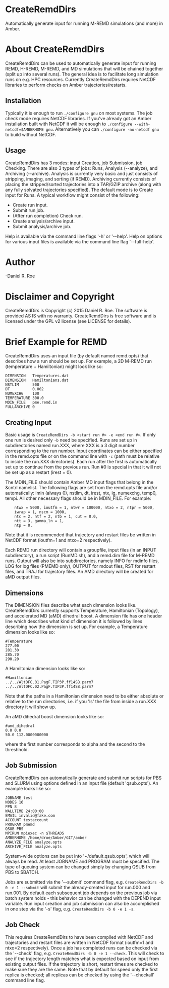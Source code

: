 # CreateRemdDirs
Automatically generate input for running M-REMD simulations (and more) in Amber.

About CreateRemdDirs
====================
CreateRemdDirs can be used to automatically generate input for running REMD, 
H-REMD, M-REMD, and MD simulations that will be chained together (split up into
several runs). The general idea is to facilitate long simulation runs on e.g.
HPC resources. Currently CreateRemdDirs requires NetCDF libraries to perform
checks on Amber trajectories/restarts.

## Installation
Typically it is enough to run `./configure gnu` on most systems. The job check
mode requires NetCDF libraries. If you've already got an Amber installation
built with NetCDF it will be enough to `./configure --with-netcdf=$AMBERHOME gnu`.
Alternatively you can `./configure -no-netcdf gnu` to build without NetCDF.

## Usage
CreateRemdDirs has 3 modes: input Creation, job Submission, job Checking. There
are also 3 types of jobs: Runs, Analysis (--analyze), and Archiving (--archive).
Analysis is currently very basic and just consists of stripping, imaging, and 
sorting (if REMD). Archiving currently consists of placing the stripped/sorted
trajectories into a TAR/GZIP archive (along with any fully solvated trajectories
specified). The default mode is to Create input for Runs. A typical workflow might
consist of the following:
- Create run input.
- Submit run job.
- (After run completion) Check run.
- Create analysis/archive input.
- Submit analysis/archive job.

Help is available via the command line flags '-h' or '--help'. Help on options for
various input files is available via the command line flag '--full-help'.

# Author
-Daniel R. Roe

Disclaimer and Copyright
========================
CreateRemdDirs is Copyright (c) 2015 Daniel R. Roe.
The software is provided AS IS with no warranty.
CreateRemdDirs is free software and is licensed under the GPL v2 license (see LICENSE for details).

# Brief Example for REMD
CreateRemdDirs uses an input file (by default named remd.opts) that describes
how a run should be set up. For example, a 2D M-REMD run (temperature + Hamiltonian)
might look like so:
```
DIMENSION   Temperatures.dat
DIMENSION   Hamiltonians.dat
NSTLIM      500
DT          0.002
NUMEXCHG    100
TEMPERATURE 300.0
MDIN_FILE   pme.remd.in
FULLARCHIVE 0
```

## Creating Input
Basic usage is `CreateRemdDirs -b <start run #> -e <end run #>`. If only one run is desired
only `-b` need be specified. Runs are set up in subdirectories named run.XXX, where XXX is a
3 digit number corresponding to the run number. Input coordinates can be either specified
in the remd.opts file or on the command line with `-c` (path must be relative to inside
the run.XXX directories). Each run after the first is automatically set up to continue from
the previous run. Run #0 is special in that it will not be set up as a restart (irest = 0).

The MDIN_FILE should contain Amber MD input flags that belong in the &cntrl namelist. The
following flags are set from the remd.opts file and/or automatically: imin (always 0), 
nstlim, dt, irest, ntx, ig, numexchg, temp0, tempi. All other necessary flags should be
in MDIN_FILE. For example:
```
    ntwx = 5000, ioutfm = 1, ntwr = 100000, ntxo = 2, ntpr = 5000,
    iwrap = 1, nscm = 1000, 
    ntc = 2, ntf = 2, ntb = 1, cut = 8.0,
    ntt = 3, gamma_ln = 1, 
    ntp = 0,
```
Note that it is recommended that trajectory and restart files be written in NetCDF format
(ioutfm=1 and ntxo=2 respectively).

Each REMD run directory will contain a groupfile, input files (in an INPUT subdirectory),
a run script (RunMD.sh), and a remd.dim file for M-REMD runs. Output will also be into
subdirectories, namely INFO for mdinfo files, LOG for log files (PMEMD only),
OUTPUT for mdout files, RST for restart files, and TRAJ for trajectory files. An AMD
directory will be created for aMD output files. 

## Dimensions
The DIMENSION files describe what each dimension looks like. CreateRemdDirs currently
supports Temperature, Hamiltonian (Topology), and accelerated MD (aMD) dihedral boost.
A dimension file has one header line which describes what kind of dimension it is followed by lines
 describing how the dimension is set up. For example, a Temperature dimension looks like so:
```
#Temperature
277.00
281.30
285.70
290.20
```

A Hamiltonian dimension looks like so:
```
#Hamiltonian
../../AltDFC.01.PagF.TIP3P.ff14SB.parm7
../../AltDFC.02.PagF.TIP3P.ff14SB.parm7
```
Note that the paths in a Hamiltonian dimension need to be either absolute or relative to
the run directories, i.e. if you 'ls' the file from inside a run.XXX directory it will
show up. 

An aMD dihedral boost dimension looks like so:
```
#amd_dihedral
0.0 0.0
50.0 112.0000000000
```
where the first number corresponds to alpha and the second to the threshhold.

## Job Submission
CreateRemdDirs can automatically generate and submit run scripts for PBS and SLURM
using options defined in an input file (default 'qsub.opts'). An example looks like
so:
```
JOBNAME test
NODES 16
PPN 8
WALLTIME 24:00:00
EMAIL invalid@fake.com
ACCOUNT testaccount
PROGRAM pmemd
QSUB PBS 
MPIRUN mpiexec -n $THREADS
AMBERHOME /home/droe/Amber/GIT/amber
ANALYZE_FILE analyze.opts
ARCHIVE_FILE analyze.opts
```
System-wide options can be put into '~/default.qsub.opts', which will always be read.
At least JOBNAME and PROGRAM must be specified. The type of queuing system can be
changed simply by changing QSUB from PBS to SBATCH.

Jobs are submitted via the '--submit' command flag, e.g. `CreateRemdDirs -b 0 -e 1 --submit`
will submit the already-created input for run.000 and run.001. By default each subsequent
job depends on the previous job via batch system holds - this behavior can be changed with
the DEPEND input variable. Run input creation and job submission can also be accomplished
in one step via the '-s' flag, e.g. `CreateRemdDirs -b 0 -e 1 -s`.

## Job Check
This requires CreateRemdDirs to have been compiled with NetCDF and trajectories and restart
files are written in NetCDF format (ioutfm=1 and ntxo=2 respectively). Once a job has completed
runs can be checked via the '--check' flag, e.g. `CreateRemdDirs -b 0 -e 1 --check`. This will
check to see if the trajectory length matches what is expected based on input from 
existing output files. If the trajectory is short, restart times are checked to make sure they
are the same. Note that by default for speed only the first replica is checked; all replicas
can be checked by using the '--checkall' command line flag.
